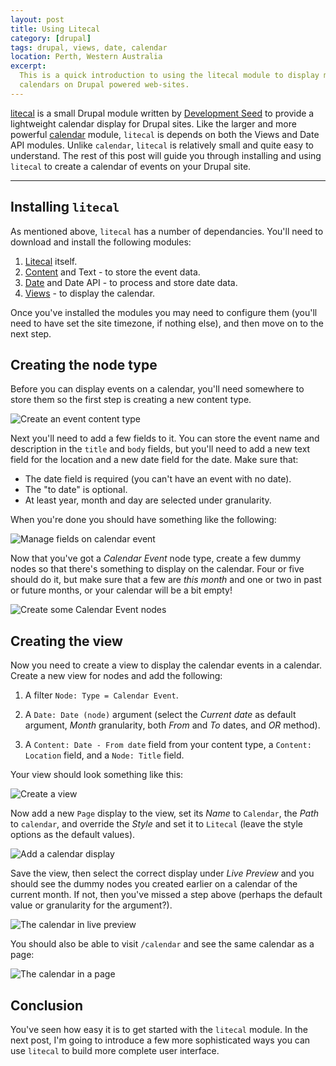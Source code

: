 ```yaml
---
layout: post
title: Using Litecal
category: [drupal]
tags: drupal, views, date, calendar
location: Perth, Western Australia
excerpt: 
  This is a quick introduction to using the litecal module to display month
  calendars on Drupal powered web-sites.
---
```


[litecal][litecal] is a small Drupal module written by [Development Seed][ds]
to provide a lightweight calendar display for Drupal sites. Like the larger 
and more powerful [calendar][calendar] module, `litecal` is depends on both
the Views and Date API modules. Unlike `calendar`, `litecal` is relatively 
small and quite easy to understand. The rest of this post will guide you 
through installing and using `litecal` to create a calendar of events on 
your Drupal site.

[litecal]: http://code.developmentseed.org/litecal/node/285
[ds]: http://www.developmentseed.org/
[calendar]: http://drupal.org/project/calendar

----

## Installing `litecal`

As mentioned above, `litecal` has a number of dependancies. You'll need to 
download and install the following modules:

1. [Litecal][litecal] itself.
2. [Content][cck] and Text - to store the event data.
3. [Date][date] and Date API - to process and store date data.
4. [Views][views] - to display the calendar.

[views]: http://drupal.org/project/views
[date]: http://drupal.org/project/date
[cck]: http://drupal.org/project/cck

Once you've installed the modules you may need to configure them (you'll need
to have set the site timezone, if nothing else), and then move on to the next 
step.

## Creating the node type

Before you can display events on a calendar, you'll need somewhere to store
them so the first step is creating a new content type. 

![Create an event content type](/files/2010/07/litecal-event-type.jpg)

Next you'll need to add a few fields to it. You can store the event name and
description in the `title` and `body` fields, but you'll need to add a new
text field for the location and a new date field for the date. Make sure that:

* The date field is required (you can't have an event with no date).
* The "to date" is optional.
* At least year, month and day are selected under granularity.

When you're done you should have something like the following:

![Manage fields on calendar event](/files/2010/07/litecal-type-fields.jpg)

Now that you've got a *Calendar Event* node type, create a few dummy nodes so
that there's something to display on the calendar. Four or five should do it,
but make sure that a few are *this month* and one or two in past or future
months, or your calendar will be a bit empty!

![Create some Calendar Event nodes](/files/2010/07/litecal-create-nodes.jpg)

## Creating the view

Now you need to create a view to display the calendar events in a calendar.
Create a new view for nodes and add the following:

1. A filter `Node: Type = Calendar Event`.

2. A `Date: Date (node)` argument (select the *Current date* as default 
   argument, *Month* granularity, both *From* and *To* dates, and *OR* 
   method).

3. A `Content: Date - From date` field from your content type, a `Content: 
   Location` field, and a `Node: Title` field.
   
Your view should look something like this:

![Create a view](/files/2010/07/litecal-create-view.jpg)

Now add a new `Page` display to the view, set its *Name* to `Calendar`, the
*Path* to `calendar`, and override the *Style* and set it to `Litecal` (leave
the style options as the default values).

![Add a calendar display](/files/2010/07/litecal-calendar-display.jpg)

Save the view, then select the correct display under *Live Preview* and you
should see the dummy nodes you created earlier on a calendar of the current
month. If not, then you've missed a step above (perhaps the default value or 
granularity for the argument?).

![The calendar in live preview](/files/2010/07/litecal-preview.jpg)

You should also be able to visit `/calendar` and see the same calendar as a
page:

![The calendar in a page](/files/2010/07/litecal-calendar-page.jpg)

## Conclusion

You've seen how easy it is to get started with the `litecal` module. In the
next post, I'm going to introduce a few more sophisticated ways you can use
`litecal` to build more complete user interface.
